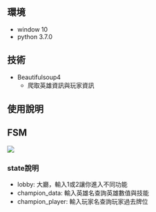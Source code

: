 ## 環境
- window 10
- python 3.7.0

## 技術
- Beautifulsoup4
    - 爬取英雄資訊與玩家資訊

## 使用說明

## FSM
![](https://i.imgur.com/GMrkfDT.png)

### state說明
- lobby: 大廳，輸入1或2讓你進入不同功能
- champion_data: 輸入英雄名查詢英雄數值與技能
- champion_player: 輸入玩家名查詢玩家過去牌位
